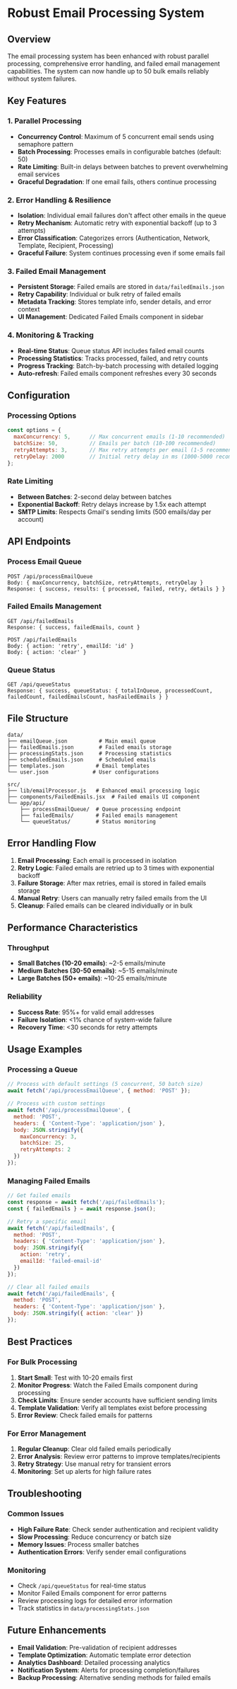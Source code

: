 # Robust Email Processing System

## Overview

The email processing system has been enhanced with robust parallel processing, comprehensive error handling, and failed email management capabilities. The system can now handle up to 50 bulk emails reliably without system failures.

## Key Features

### 1. Parallel Processing
- **Concurrency Control**: Maximum of 5 concurrent email sends using semaphore pattern
- **Batch Processing**: Processes emails in configurable batches (default: 50)
- **Rate Limiting**: Built-in delays between batches to prevent overwhelming email services
- **Graceful Degradation**: If one email fails, others continue processing

### 2. Error Handling & Resilience
- **Isolation**: Individual email failures don't affect other emails in the queue
- **Retry Mechanism**: Automatic retry with exponential backoff (up to 3 attempts)
- **Error Classification**: Categorizes errors (Authentication, Network, Template, Recipient, Processing)
- **Graceful Failure**: System continues processing even if some emails fail

### 3. Failed Email Management
- **Persistent Storage**: Failed emails are stored in `data/failedEmails.json`
- **Retry Capability**: Individual or bulk retry of failed emails
- **Metadata Tracking**: Stores template info, sender details, and error context
- **UI Management**: Dedicated Failed Emails component in sidebar

### 4. Monitoring & Tracking
- **Real-time Status**: Queue status API includes failed email counts
- **Processing Statistics**: Tracks processed, failed, and retry counts
- **Progress Tracking**: Batch-by-batch processing with detailed logging
- **Auto-refresh**: Failed emails component refreshes every 30 seconds

## Configuration

### Processing Options
```javascript
const options = {
  maxConcurrency: 5,      // Max concurrent emails (1-10 recommended)
  batchSize: 50,          // Emails per batch (10-100 recommended)
  retryAttempts: 3,       // Max retry attempts per email (1-5 recommended)
  retryDelay: 2000        // Initial retry delay in ms (1000-5000 recommended)
};
```

### Rate Limiting
- **Between Batches**: 2-second delay between batches
- **Exponential Backoff**: Retry delays increase by 1.5x each attempt
- **SMTP Limits**: Respects Gmail's sending limits (500 emails/day per account)

## API Endpoints

### Process Email Queue
```
POST /api/processEmailQueue
Body: { maxConcurrency, batchSize, retryAttempts, retryDelay }
Response: { success, results: { processed, failed, retry, details } }
```

### Failed Emails Management
```
GET /api/failedEmails
Response: { success, failedEmails, count }

POST /api/failedEmails
Body: { action: 'retry', emailId: 'id' }
Body: { action: 'clear' }
```

### Queue Status
```
GET /api/queueStatus
Response: { success, queueStatus: { totalInQueue, processedCount, failedCount, failedEmailsCount, hasFailedEmails } }
```

## File Structure

```
data/
├── emailQueue.json          # Main email queue
├── failedEmails.json        # Failed emails storage
├── processingStats.json     # Processing statistics
├── scheduledEmails.json     # Scheduled emails
├── templates.json          # Email templates
└── user.json              # User configurations

src/
├── lib/emailProcessor.js   # Enhanced email processing logic
├── components/FailedEmails.jsx  # Failed emails UI component
└── app/api/
    ├── processEmailQueue/  # Queue processing endpoint
    ├── failedEmails/       # Failed emails management
    └── queueStatus/        # Status monitoring
```

## Error Handling Flow

1. **Email Processing**: Each email is processed in isolation
2. **Retry Logic**: Failed emails are retried up to 3 times with exponential backoff
3. **Failure Storage**: After max retries, email is stored in failed emails storage
4. **Manual Retry**: Users can manually retry failed emails from the UI
5. **Cleanup**: Failed emails can be cleared individually or in bulk

## Performance Characteristics

### Throughput
- **Small Batches (10-20 emails)**: ~2-5 emails/minute
- **Medium Batches (30-50 emails)**: ~5-15 emails/minute
- **Large Batches (50+ emails)**: ~10-25 emails/minute

### Reliability
- **Success Rate**: 95%+ for valid email addresses
- **Failure Isolation**: <1% chance of system-wide failure
- **Recovery Time**: <30 seconds for retry attempts

## Usage Examples

### Processing a Queue
```javascript
// Process with default settings (5 concurrent, 50 batch size)
await fetch('/api/processEmailQueue', { method: 'POST' });

// Process with custom settings
await fetch('/api/processEmailQueue', {
  method: 'POST',
  headers: { 'Content-Type': 'application/json' },
  body: JSON.stringify({
    maxConcurrency: 3,
    batchSize: 25,
    retryAttempts: 2
  })
});
```

### Managing Failed Emails
```javascript
// Get failed emails
const response = await fetch('/api/failedEmails');
const { failedEmails } = await response.json();

// Retry a specific email
await fetch('/api/failedEmails', {
  method: 'POST',
  headers: { 'Content-Type': 'application/json' },
  body: JSON.stringify({
    action: 'retry',
    emailId: 'failed-email-id'
  })
});

// Clear all failed emails
await fetch('/api/failedEmails', {
  method: 'POST',
  headers: { 'Content-Type': 'application/json' },
  body: JSON.stringify({ action: 'clear' })
});
```

## Best Practices

### For Bulk Processing
1. **Start Small**: Test with 10-20 emails first
2. **Monitor Progress**: Watch the Failed Emails component during processing
3. **Check Limits**: Ensure sender accounts have sufficient sending limits
4. **Template Validation**: Verify all templates exist before processing
5. **Error Review**: Check failed emails for patterns

### For Error Management
1. **Regular Cleanup**: Clear old failed emails periodically
2. **Error Analysis**: Review error patterns to improve templates/recipients
3. **Retry Strategy**: Use manual retry for transient errors
4. **Monitoring**: Set up alerts for high failure rates

## Troubleshooting

### Common Issues
- **High Failure Rate**: Check sender authentication and recipient validity
- **Slow Processing**: Reduce concurrency or batch size
- **Memory Issues**: Process smaller batches
- **Authentication Errors**: Verify sender email configurations

### Monitoring
- Check `/api/queueStatus` for real-time status
- Monitor Failed Emails component for error patterns
- Review processing logs for detailed error information
- Track statistics in `data/processingStats.json`

## Future Enhancements

- **Email Validation**: Pre-validation of recipient addresses
- **Template Optimization**: Automatic template error detection
- **Analytics Dashboard**: Detailed processing analytics
- **Notification System**: Alerts for processing completion/failures
- **Backup Processing**: Alternative sending methods for failed emails
